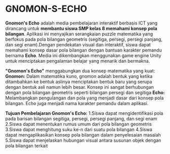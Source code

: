 # GNOMON-S-ECHO
**Gnomon's Echo** adalah media pembelajaran interaktif berbasis ICT yang dirancang untuk **membantu siswa SMP kelas 8 memahami konsep pola bilangan**. Aplikasi ini menyajikan serangkaian puzzle matematika yang berfokus pada pola bilangan geometris (segitiga, persegi, persegi panjang, dan segi enam).Dengan pendekatan visual dan interaktif, siswa dapat memahami konsep dasar pola bilangan dengan bantuan karakter pemandu bernama **Echo**. Media ini dikembangkan menggunakan game engine Unity untuk menciptakan pengalaman belajar yang menarik dan bermakna.

**"Gnomon's Echo"** menggabungkan dua konsep matematika yang kuat:
**Gnomon:** Dalam matematika kuno, gnomon adalah bentuk yang ketika ditambahkan ke bentuk aslinya menciptakan bentuk baru yang serupa dengan bentuk asli namun lebih besar. Konsep ini sangat berhubungan dengan pola bilangan geometris seperti bilangan persegi dan segitiga
**Echo:** Melambangkan pengulangan dan pola yang menjadi dasar dari konsep pola bilangan. Echo juga menjadi nama karakter pemandu dalam aplikasi.

**Tujuan Pembelajaran Gnomon's Echo:**
1.Siswa dapat mengidentifikasi pola pada barisan bilangan segitiga, persegi, persegi panjang, dan segi enam
2.Siswa dapat menentukan rumus umum dari pola bilangan geometris
3.Siswa dapat menghitung suku ke-n dari suatu pola bilangan
4.Siswa dapat mengaplikasikan konsep pola bilangan dalam penyelesaian masalah
5.Siswa dapat menjelaskan hubungan visual antara susunan objek dengan pola bilangan terkait
